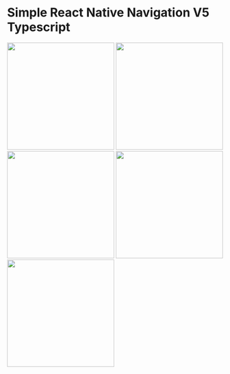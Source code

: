 # Simple React Native Navigation V5 Typescript

<img src="https://github.com/psts1711/ReactNativeNavigationV5Typescript/blob/prafful1711/master/oldsrc/1.jpeg" width="250">

<img src="https://github.com/psts1711/ReactNativeNavigationV5Typescript/blob/prafful1711/master/oldsrc/2.jpeg" width="250">

<img src="https://github.com/psts1711/ReactNativeNavigationV5Typescript/blob/prafful1711/master/oldsrc/3.jpeg" width="250">

<img src="https://github.com/psts1711/ReactNativeNavigationV5Typescript/blob/prafful1711/master/oldsrc/4.jpeg" width="250">

<img src="https://github.com/psts1711/ReactNativeNavigationV5Typescript/blob/prafful1711/master/oldsrc/5.jpeg" width="250">
